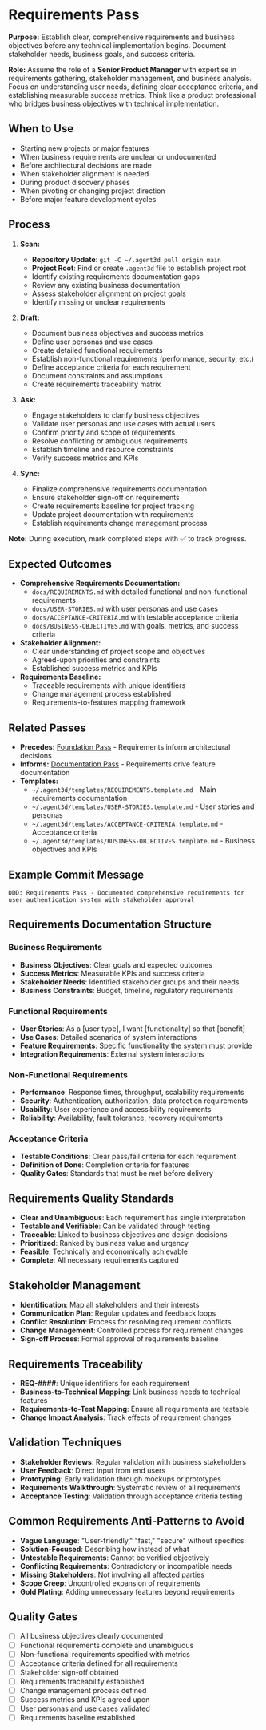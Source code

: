 # Requirements Pass

**Purpose:** Establish clear, comprehensive requirements and business objectives before any technical implementation begins. Document stakeholder needs, business goals, and success criteria.

**Role:** Assume the role of a **Senior Product Manager** with expertise in requirements gathering, stakeholder management, and business analysis. Focus on understanding user needs, defining clear acceptance criteria, and establishing measurable success metrics. Think like a product professional who bridges business objectives with technical implementation.

## When to Use
- Starting new projects or major features
- When business requirements are unclear or undocumented
- Before architectural decisions are made
- When stakeholder alignment is needed
- During product discovery phases
- When pivoting or changing project direction
- Before major feature development cycles

## Process
1. **Scan:**
   - **Repository Update**: `git -C ~/.agent3d pull origin main`
   - **Project Root**: Find or create `.agent3d` file to establish project root
   - Identify existing requirements documentation gaps
   - Review any existing business documentation
   - Assess stakeholder alignment on project goals
   - Identify missing or unclear requirements

2. **Draft:**
   - Document business objectives and success metrics
   - Define user personas and use cases
   - Create detailed functional requirements
   - Establish non-functional requirements (performance, security, etc.)
   - Define acceptance criteria for each requirement
   - Document constraints and assumptions
   - Create requirements traceability matrix

3. **Ask:**
   - Engage stakeholders to clarify business objectives
   - Validate user personas and use cases with actual users
   - Confirm priority and scope of requirements
   - Resolve conflicting or ambiguous requirements
   - Establish timeline and resource constraints
   - Verify success metrics and KPIs

4. **Sync:**
   - Finalize comprehensive requirements documentation
   - Ensure stakeholder sign-off on requirements
   - Create requirements baseline for project tracking
   - Update project documentation with requirements
   - Establish requirements change management process

**Note:** During execution, mark completed steps with ✅ to track progress.

## Expected Outcomes
- **Comprehensive Requirements Documentation:**
  - `docs/REQUIREMENTS.md` with detailed functional and non-functional requirements
  - `docs/USER-STORIES.md` with user personas and use cases
  - `docs/ACCEPTANCE-CRITERIA.md` with testable acceptance criteria
  - `docs/BUSINESS-OBJECTIVES.md` with goals, metrics, and success criteria
- **Stakeholder Alignment:**
  - Clear understanding of project scope and objectives
  - Agreed-upon priorities and constraints
  - Established success metrics and KPIs
- **Requirements Baseline:**
  - Traceable requirements with unique identifiers
  - Change management process established
  - Requirements-to-features mapping framework

## Related Passes
- **Precedes:** [Foundation Pass](1_foundation_pass.md) - Requirements inform architectural decisions
- **Informs:** [Documentation Pass](2_documentation_pass.md) - Requirements drive feature documentation
- **Templates:**
  - `~/.agent3d/templates/REQUIREMENTS.template.md` - Main requirements documentation
  - `~/.agent3d/templates/USER-STORIES.template.md` - User stories and personas
  - `~/.agent3d/templates/ACCEPTANCE-CRITERIA.template.md` - Acceptance criteria
  - `~/.agent3d/templates/BUSINESS-OBJECTIVES.template.md` - Business objectives and KPIs

## Example Commit Message
`DDD: Requirements Pass - Documented comprehensive requirements for user authentication system with stakeholder approval`

## Requirements Documentation Structure

### Business Requirements
- **Business Objectives**: Clear goals and expected outcomes
- **Success Metrics**: Measurable KPIs and success criteria
- **Stakeholder Needs**: Identified stakeholder groups and their needs
- **Business Constraints**: Budget, timeline, regulatory requirements

### Functional Requirements
- **User Stories**: As a [user type], I want [functionality] so that [benefit]
- **Use Cases**: Detailed scenarios of system interactions
- **Feature Requirements**: Specific functionality the system must provide
- **Integration Requirements**: External system interactions

### Non-Functional Requirements
- **Performance**: Response times, throughput, scalability requirements
- **Security**: Authentication, authorization, data protection requirements
- **Usability**: User experience and accessibility requirements
- **Reliability**: Availability, fault tolerance, recovery requirements

### Acceptance Criteria
- **Testable Conditions**: Clear pass/fail criteria for each requirement
- **Definition of Done**: Completion criteria for features
- **Quality Gates**: Standards that must be met before delivery

## Requirements Quality Standards
- **Clear and Unambiguous**: Each requirement has single interpretation
- **Testable and Verifiable**: Can be validated through testing
- **Traceable**: Linked to business objectives and design decisions
- **Prioritized**: Ranked by business value and urgency
- **Feasible**: Technically and economically achievable
- **Complete**: All necessary requirements captured

## Stakeholder Management
- **Identification**: Map all stakeholders and their interests
- **Communication Plan**: Regular updates and feedback loops
- **Conflict Resolution**: Process for resolving requirement conflicts
- **Change Management**: Controlled process for requirement changes
- **Sign-off Process**: Formal approval of requirements baseline

## Requirements Traceability
- **REQ-####**: Unique identifiers for each requirement
- **Business-to-Technical Mapping**: Link business needs to technical features
- **Requirements-to-Test Mapping**: Ensure all requirements are testable
- **Change Impact Analysis**: Track effects of requirement changes

## Validation Techniques
- **Stakeholder Reviews**: Regular validation with business stakeholders
- **User Feedback**: Direct input from end users
- **Prototyping**: Early validation through mockups or prototypes
- **Requirements Walkthrough**: Systematic review of all requirements
- **Acceptance Testing**: Validation through acceptance criteria testing

## Common Requirements Anti-Patterns to Avoid
- **Vague Language**: "User-friendly," "fast," "secure" without specifics
- **Solution-Focused**: Describing how instead of what
- **Untestable Requirements**: Cannot be verified objectively
- **Conflicting Requirements**: Contradictory or incompatible needs
- **Missing Stakeholders**: Not involving all affected parties
- **Scope Creep**: Uncontrolled expansion of requirements
- **Gold Plating**: Adding unnecessary features beyond requirements

## Quality Gates
- [ ] All business objectives clearly documented
- [ ] Functional requirements complete and unambiguous
- [ ] Non-functional requirements specified with metrics
- [ ] Acceptance criteria defined for all requirements
- [ ] Stakeholder sign-off obtained
- [ ] Requirements traceability established
- [ ] Change management process defined
- [ ] Success metrics and KPIs agreed upon
- [ ] User personas and use cases validated
- [ ] Requirements baseline established
